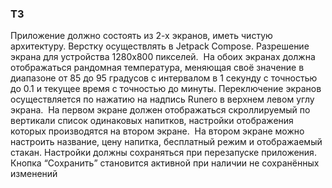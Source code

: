 ### ТЗ
Приложение должно состоять из 2-х экранов, иметь чистую архитектуру. Верстку осуществлять в Jetpack Compose. Разрешение экрана для устройства 1280х800 пикселей. 
На обоих экранах должна отображаться рандомная температура, меняющая своё значение в диапазоне от 85 до 95 градусов с интервалом в 1 секунду с точностью до 0.1 и текущее время с точностью до минуты. Переключение экранов осуществляется по нажатию на надпись Runero в верхнем левом углу экрана. 
На первом экране должен отображаться скроллируемый по вертикали список одинаковых напитков, настройки отображения которых производятся на втором экране. 
На втором экране можно настроить название, цену напитка, бесплатный режим и отображаемый стакан. Настройки должны сохраняться при перезапуске приложения. 
Кнопка “Сохранить” становится активной при наличии не сохранённых изменений

